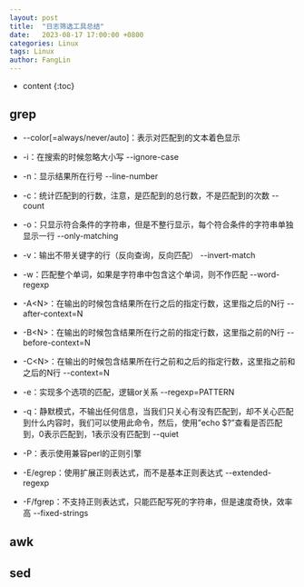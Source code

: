 ```yaml
---
layout: post
title:  "日志筛选工具总结"
date:   2023-08-17 17:00:00 +0800
categories: Linux
tags: Linux
author: FangLin
---
```


* content
{:toc}

## grep
  + --color[=always/never/auto]：表示对匹配到的文本着色显示

  + -i：在搜索的时候忽略大小写 --ignore-case

  + -n：显示结果所在行号 --line-number

  + -c：统计匹配到的行数，注意，是匹配到的总行数，不是匹配到的次数 --count

  + -o：只显示符合条件的字符串，但是不整行显示，每个符合条件的字符串单独显示一行 --only-matching

  + -v：输出不带关键字的行（反向查询，反向匹配） --invert-match

  + -w：匹配整个单词，如果是字符串中包含这个单词，则不作匹配 --word-regexp

  + -A\<N\>：在输出的时候包含结果所在行之后的指定行数，这里指之后的N行 --after-context=N

  + -B\<N\>：在输出的时候包含结果所在行之前的指定行数，这里指之前的N行 --before-context=N

  + -C\<N\>：在输出的时候包含结果所在行之前和之后的指定行数，这里指之前和之后的N行 --context=N

  + -e：实现多个选项的匹配，逻辑or关系 --regexp=PATTERN

  + -q：静默模式，不输出任何信息，当我们只关心有没有匹配到，却不关心匹配到什么内容时，我们可以使用此命令，然后，使用”echo $?”查看是否匹配到，0表示匹配到，1表示没有匹配到 --quiet

  + -P：表示使用兼容perl的正则引擎

  + -E/egrep：使用扩展正则表达式，而不是基本正则表达式 --extended-regexp

  + -F/fgrep：不支持正则表达式，只能匹配写死的字符串，但是速度奇快，效率高 --fixed-strings

## awk

## sed
